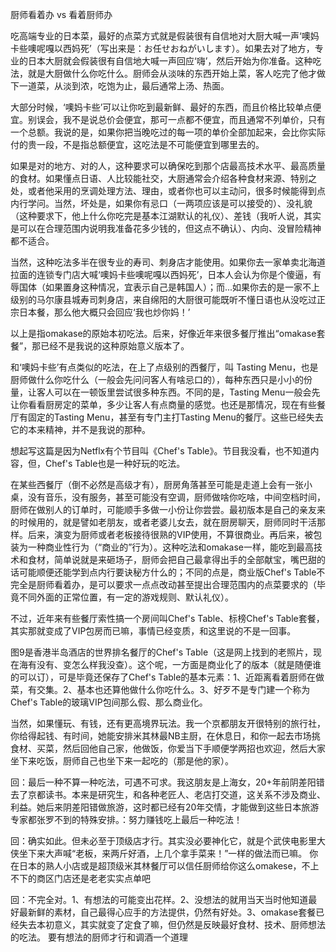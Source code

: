 厨师看着办 vs 看着厨师办

吃高端专业的日本菜，最好的点菜方式就是假装很有自信地对大厨大喊一声‘噢妈卡些噢呢嘎以西妈死’（写出来是：お任せおねがいします）。如果去对了地方，专业的日本大厨就会假装很有自信地大喊一声回应‘嗨’，然后开始为你准备。这种吃法，就是大厨做什么你吃什么。厨师会从淡味的东西开始上菜，客人吃完了他才做下一道菜，从淡到浓，吃饱为止，最后通常上汤、热面。

大部分时候，‘噢妈卡些’可以让你吃到最新鲜、最好的东西，而且价格比较单点便宜。别误会，我不是说总价会便宜，那可一点都不便宜，而且通常不列单价，只有一个总额。我说的是，如果你把当晚吃过的每一项的单价全部加起来，会比你实际付的贵一段，不是指总额便宜，这吃法是不可能便宜到哪里去的。

如果是对的地方、对的人，这种要求可以确保吃到那个店最高技术水平、最高质量的食材。如果懂点日语、人比较能社交，大厨通常会介绍各种食材来源、特别之处，或者他采用的烹调处理方法、理由，或者你也可以主动问，很多时候能得到点内行学问。当然，坏处是，如果你有忌口（一两项应该是可以接受的）、没礼貌（这种要求下，他上什么你吃完是基本江湖默认的礼仪）、差钱（我听人说，其实是可以在合理范围内说明我准备花多少钱的，但这点不确认）、内向、没冒险精神都不适合。

当然，这种吃法多半在很专业的寿司、刺身店才能使用。如果你去一家单卖北海道拉面的连锁专门店大喊‘噢妈卡些噢呢嘎以西妈死’，日本人会认为你是个傻逼，有辱国体（如果置身这种情况，宜表示自己是韩国人）；而...如果你去的是一家不上级别的马尔康县城寿司刺身店，来自绵阳的大厨很可能既听不懂日语也从没吃过正宗日本餐，那么他大概只会回应‘我也炒你妈！’

以上是指omakase的原始本初吃法。后来，好像近年来很多餐厅推出“omakase套餐”，那已经不是我说的这种原始意义版本了。

和‘噢妈卡些’有点类似的吃法，在上了点级别的西餐厅，叫 Tasting Menu，也是厨师做什么你吃什么（一般会先问问客人有啥忌口的），每种东西只是小小的份量，让客人可以在一顿饭里尝试很多种东西。不同的是，Tasting Menu一般会先让你看看厨房定的菜单，多少让客人有点商量的感觉。也还是那情况，现在有些餐厅有固定的Tasting Menu，甚至有专门主打Tasting Menu的餐厅。这些已经失去它的本来精神，并不是我说的那种。

想起写这篇是因为Netflx有个节目叫《Chef's Table》。节目我没看，也不知道内容，但，Chef's Table也是一种好玩的吃法。

在某些西餐厅（倒不必然是高级才有），厨房角落甚至可能是走道上会有一张小桌，没有音乐，没有服务，甚至可能没有空调，厨师做啥你吃啥，中间空档时间，厨师在做别人的订单时，可能顺手多做一小份让你尝尝。最初版本是自己的亲友来的时候用的，就是譬如老朋友，或者老婆儿女去，就在厨房聊天，厨师同时干活那样。后来，演变为厨师或者老板接待很熟的VIP使用，不算很商业。再后来，被包装为一种商业性行为（“商业的”行为）。这种吃法和omakase一样，能吃到最高技术和食材，简单说就是来砸场子，厨师会把自己最拿得出手的全部献宝，嘴巴甜的话可能顺便还能学到点内行要诀秘方什么的；不同的点是，商业版Chef's Table不完全是厨师看着办，是可以要求一点点改动甚至提出合理范围内的点菜要求的（毕竟不同外面的正常位置，有一定的游戏规则、默认礼仪）。

不过，近年来有些餐厅索性搞一个房间叫Chef's Table、标榜Chef's Table套餐，其实那就变成了VIP包房而已嘛，事情已经变质，和这里说的不是一回事。

图9是香港半岛酒店的世界排名餐厅的Chef's Table（这是网上找到的老照片，现在海有没有、变怎么样我没查）。这个呢，一方面是商业化了的版本（就是随便谁的可以订），可是毕竟还保存了Chef's Table的基本元素：1、近距离看着厨师在做菜，有交集。2、基本也还算他做什么你吃什么。3、好歹不是专门建一个称为Chef's Table的玻璃VIP包间那么假、那么商业化。

当然，如果懂玩、有钱，还有更高境界玩法。我一个京都朋友开很特别的旅行社，你给得起钱、有时间，她能安排米其林最NB主厨，在休息日，和你一起去市场挑食材、买菜，然后回他自己家，他做饭，你爱当下手顺便学两招也欢迎，然后大家坐下来吃饭，厨师自己也坐下来一起吃的（那是他的家）。

回：最后一种不算一种吃法，可遇不可求。我这朋友是上海女，20+年前阴差阳错去了京都读书。本来是研究生，和各种老匠人、老店打交道，这关系不涉及商业、利益。她后来阴差阳错做旅游，这时都已经有20年交情，才能做到这些日本旅游专家都张罗不到的特殊安排。：努力赚钱吃上最后一种吃法！

回：确实如此。但未必至于顶级店才行。其实没必要神化它，就是个武侠电影里大侠坐下来大声喊“老板，来两斤好酒，上几个拿手菜来！”一样的做法而已嘛。
你在日本的熟人小店或是超顶级米其林餐厅可以信任厨师给你这么omakese，不上不下的商区门店还是老老实实点单吧


回：不完全对。1、有想法的可能变出花样。2、没想法的就用当天当时他知道最好最新鲜的素材，自己最得心应手的方法提供，仍然有好处。3、omakase套餐已经失去本初意义，其实就变了定食了嘛，但仍然是反映最好食材、技术、厨师想法的吃法。
要有想法的厨师才行和调酒一个道理
